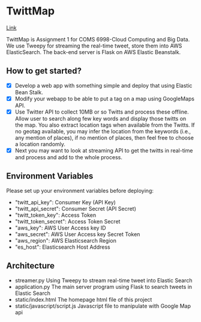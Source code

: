 # TwittMap

[Link](http://twittmap-env.etjvjrbft2.us-west-1.elasticbeanstalk.com/)

TwittMap is Assignment 1 for COMS 6998-Cloud Computing and Big Data. We use Tweepy for streaming the real-time tweet, store them into AWS ElasticSearch. The back-end server is Flask on AWS Elastic Beanstalk.

## How to get started?

- [x] Develop a web app with something simple and deploy that using Elastic Bean Stalk.
- [x] Modify your webapp to be able to put a tag on a map using GoogleMaps API.
- [x] Use Twitter API to collect 10MB or so Twitts and process these offline. Allow user to search along few key words and display those twitts on the map. You also extract location tags when available from the Twitts. If no geotag available, you may infer the location from the keywords (i.e., any mention of places), if no mention of places, then feel free to choose a location randomly.
- [x] Next you may want to look at streaming API to get the twitts in real-time and process and add to the whole process.

## Environment Variables

Please set up your environment variables before deploying:

- "twitt_api_key": Consumer Key (API Key)
- "twitt_api_secret": Consumer Secret (API Secret)
- "twitt_token_key": Access Token
- "twitt_token_secret": Access Token Secret
- "aws_key": AWS User Access key ID
- "aws_secret": AWS User Access key Secret Token
- "aws_region": AWS Elasticsearch Region
- "es_host": Elasticsearch Host Address

## Architecture
- streamer.py Using Tweepy to stream real-time tweet into Elastic Search
- application.py The main server program using Flask to search tweets in Elastic Search
- static/index.html The homepage html file of this project
- static/javascript/script.js Javascript file to manipulate with Google Map api